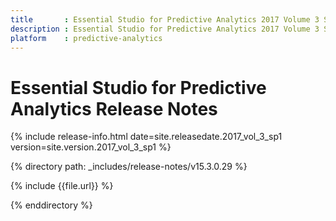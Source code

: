 ```yaml
---
title       : Essential Studio for Predictive Analytics 2017 Volume 3 Service Pack 1 Release Notes
description : Essential Studio for Predictive Analytics 2017 Volume 3 Service Pack 1 Release Notes
platform    : predictive-analytics
---
```


# Essential Studio for Predictive Analytics Release Notes 

{% include release-info.html date=site.releasedate.2017_vol_3_sp1 version=site.version.2017_vol_3_sp1 %} 

{% directory path: _includes/release-notes/v15.3.0.29 %}

{% include {{file.url}} %}

{% enddirectory %}